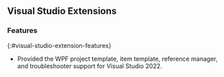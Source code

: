 ## Visual Studio Extensions

### Features
{:#visual-studio-extension-features}

* Provided the WPF project template, item template, reference manager, and troubleshooter support for Visual Studio 2022.